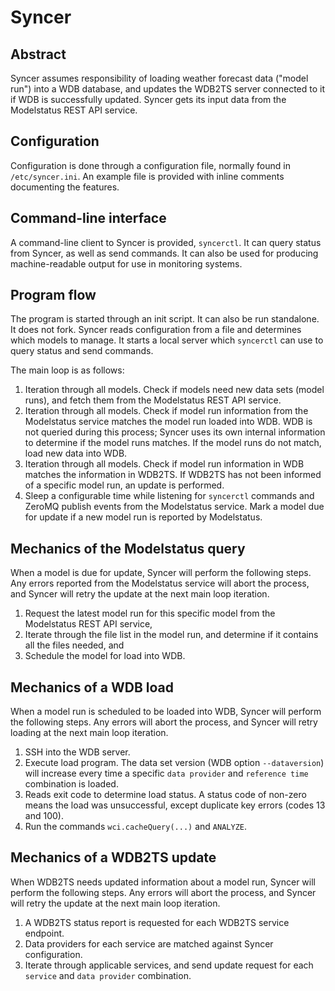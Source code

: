 Syncer
======

Abstract
--------
Syncer assumes responsibility of loading weather forecast data ("model run") into a WDB database, and updates the WDB2TS server connected to it if WDB is successfully updated. Syncer gets its input data from the Modelstatus REST API service.

Configuration
-------------
Configuration is done through a configuration file, normally found in `/etc/syncer.ini`. An example file is provided with inline comments documenting the features.

Command-line interface
----------------------
A command-line client to Syncer is provided, `syncerctl`. It can query status from Syncer, as well as send commands. It can also be used for producing machine-readable output for use in monitoring systems.

Program flow
------------
The program is started through an init script. It can also be run standalone. It does not fork. Syncer reads configuration from a file and determines which models to manage. It starts a local server which `syncerctl` can use to query status and send commands.

The main loop is as follows:

1. Iteration through all models. Check if models need new data sets (model runs), and fetch them from the Modelstatus REST API service.
2. Iteration through all models. Check if model run information from the Modelstatus service matches the model run loaded into WDB. WDB is not queried during this process; Syncer uses its own internal information to determine if the model runs matches. If the model runs do not match, load new data into WDB.
3. Iteration through all models. Check if model run information in WDB matches the information in WDB2TS. If WDB2TS has not been informed of a specific model run, an update is performed.
4. Sleep a configurable time while listening for `syncerctl` commands and ZeroMQ publish events from the Modelstatus service. Mark a model due for update if a new model run is reported by Modelstatus.

Mechanics of the Modelstatus query
----------------------------------
When a model is due for update, Syncer will perform the following steps. Any errors reported from the Modelstatus service will abort the process, and Syncer will retry the update at the next main loop iteration.

1. Request the latest model run for this specific model from the Modelstatus REST API service,
2. Iterate through the file list in the model run, and determine if it contains all the files needed, and
3. Schedule the model for load into WDB.

Mechanics of a WDB load
-----------------------
When a model run is scheduled to be loaded into WDB, Syncer will perform the following steps. Any errors will abort the process, and Syncer will retry loading at the next main loop iteration.

1. SSH into the WDB server.
2. Execute load program. The data set version (WDB option `--dataversion`) will increase every time a specific `data provider` and `reference time` combination is loaded.
3. Reads exit code to determine load status. A status code of non-zero means the load was unsuccessful, except duplicate key errors (codes 13 and 100).
4. Run the commands `wci.cacheQuery(...)` and `ANALYZE`.

Mechanics of a WDB2TS update
----------------------------
When WDB2TS needs updated information about a model run, Syncer will perform the following steps. Any errors will abort the process, and Syncer will retry the update at the next main loop iteration.

1. A WDB2TS status report is requested for each WDB2TS service endpoint.
2. Data providers for each service are matched against Syncer configuration.
3. Iterate through applicable services, and send update request for each `service` and `data provider` combination.

